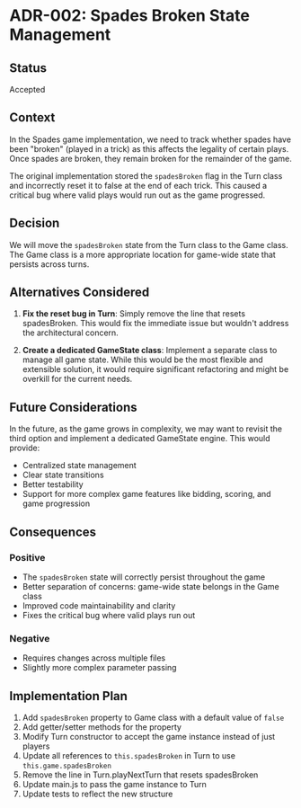 # ADR-002: Spades Broken State Management

## Status
Accepted

## Context
In the Spades game implementation, we need to track whether spades have been "broken" (played in a trick) as this affects the legality of certain plays. Once spades are broken, they remain broken for the remainder of the game.

The original implementation stored the `spadesBroken` flag in the Turn class and incorrectly reset it to false at the end of each trick. This caused a critical bug where valid plays would run out as the game progressed.

## Decision
We will move the `spadesBroken` state from the Turn class to the Game class. The Game class is a more appropriate location for game-wide state that persists across turns.

## Alternatives Considered
1. **Fix the reset bug in Turn**: Simply remove the line that resets spadesBroken. This would fix the immediate issue but wouldn't address the architectural concern.

2. **Create a dedicated GameState class**: Implement a separate class to manage all game state. While this would be the most flexible and extensible solution, it would require significant refactoring and might be overkill for the current needs.

## Future Considerations
In the future, as the game grows in complexity, we may want to revisit the third option and implement a dedicated GameState engine. This would provide:
- Centralized state management
- Clear state transitions
- Better testability
- Support for more complex game features like bidding, scoring, and game progression

## Consequences

### Positive
- The `spadesBroken` state will correctly persist throughout the game
- Better separation of concerns: game-wide state belongs in the Game class
- Improved code maintainability and clarity
- Fixes the critical bug where valid plays run out

### Negative
- Requires changes across multiple files
- Slightly more complex parameter passing

## Implementation Plan
1. Add `spadesBroken` property to Game class with a default value of `false`
2. Add getter/setter methods for the property
3. Modify Turn constructor to accept the game instance instead of just players
4. Update all references to `this.spadesBroken` in Turn to use `this.game.spadesBroken`
5. Remove the line in Turn.playNextTurn that resets spadesBroken
6. Update main.js to pass the game instance to Turn
7. Update tests to reflect the new structure

